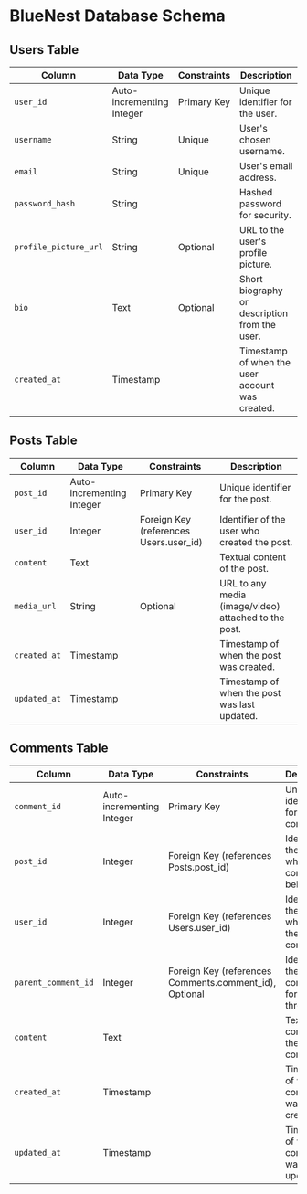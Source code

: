# BlueNest Database Schema

## Users Table

| Column              | Data Type                     | Constraints                               | Description                                   |
|---------------------|-------------------------------|-------------------------------------------|-----------------------------------------------|
| `user_id`           | Auto-incrementing Integer     | Primary Key                               | Unique identifier for the user.               |
| `username`          | String                        | Unique                                    | User's chosen username.                       |
| `email`             | String                        | Unique                                    | User's email address.                         |
| `password_hash`     | String                        |                                           | Hashed password for security.                 |
| `profile_picture_url` | String                        | Optional                                  | URL to the user's profile picture.            |
| `bio`               | Text                          | Optional                                  | Short biography or description from the user. |
| `created_at`        | Timestamp                     |                                           | Timestamp of when the user account was created. |

## Posts Table

| Column        | Data Type                     | Constraints                               | Description                                     |
|---------------|-------------------------------|-------------------------------------------|-------------------------------------------------|
| `post_id`     | Auto-incrementing Integer     | Primary Key                               | Unique identifier for the post.                 |
| `user_id`     | Integer                       | Foreign Key (references Users.user_id)    | Identifier of the user who created the post.    |
| `content`     | Text                          |                                           | Textual content of the post.                    |
| `media_url`   | String                        | Optional                                  | URL to any media (image/video) attached to the post. |
| `created_at`  | Timestamp                     |                                           | Timestamp of when the post was created.         |
| `updated_at`  | Timestamp                     |                                           | Timestamp of when the post was last updated.    |

## Comments Table

| Column              | Data Type                     | Constraints                               | Description                                     |
|---------------------|-------------------------------|-------------------------------------------|-------------------------------------------------|
| `comment_id`        | Auto-incrementing Integer     | Primary Key                               | Unique identifier for the comment.              |
| `post_id`           | Integer                       | Foreign Key (references Posts.post_id)    | Identifier of the post to which the comment belongs. |
| `user_id`           | Integer                       | Foreign Key (references Users.user_id)    | Identifier of the user who wrote the comment.   |
| `parent_comment_id` | Integer                       | Foreign Key (references Comments.comment_id), Optional | Identifier of the parent comment for threading. |
| `content`           | Text                          |                                           | Textual content of the comment.                 |
| `created_at`        | Timestamp                     |                                           | Timestamp of when the comment was created.      |
| `updated_at`        | Timestamp                     |                                           | Timestamp of when the comment was last updated. |
